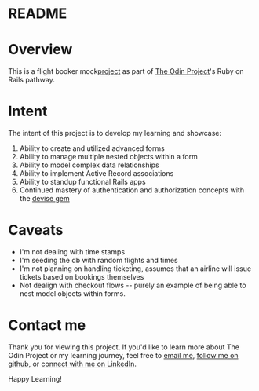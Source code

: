 # README

# Overview

This is a flight booker mock[project](https://www.theodinproject.com/lessons/ruby-on-rails-flight-booker) as part of [The Odin Project](https://www.theodinproject.com)'s Ruby on Rails pathway. 

# Intent
The intent of this project is to develop my learning and showcase:

1. Ability to create and utilized advanced forms
1. Ability to manage multiple nested objects within a form
1. Ability to model complex data relationships
2. Ability to implement Active Record associations
3. Ability to standup functional Rails apps
4. Continued mastery of authentication and authorization concepts with the [devise gem](https://github.com/heartcombo/devise)

# Caveats

* I'm not dealing with time stamps
* I'm seeding the db with random flights and times
* I'm not planning on handling ticketing, assumes that an airline will issue tickets based on bookings themselves
* Not dealign with checkout flows -- purely an example of being able to nest model objects within forms.

# Contact me
Thank you for viewing this project. If you'd like to learn more about The Odin Project or my learning journey, feel free to [email me](mailto:jonathan.m.meneses@gmail.com?subject=Private%20Events%20Project), [follow me on github](https://github.com/jonathanmeneses), or [connect with me on LinkedIn](https://www.linkedin.com/in/jonathan-m-meneses/). 

Happy Learning!


